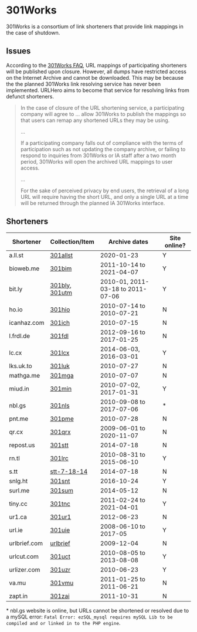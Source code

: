 # 301Works

301Works is a consortium of link shorteners that provide link mappings
in the case of shutdown.

## Issues

According to the [301Works FAQ](https://archive.org/details/301works-faq),
URL mappings of participating shorteners will be published upon closure.
However, all dumps have restricted access on the Internet Archive and
cannot be downloaded. This may be because the the planned 301Works link
resolving service has never been implemented. URLHero aims to become
that service for resolving links from defunct shorteners.

> In the case of closure of the URL shortening service, a participating
> company will agree to ... allow 301Works to publish the mappings so
> that users can remap any shortened URLs they may be using.
>
> ...
>
> If a participating company falls out of compliance with the terms of
> participation such as not updating the company archive, or failing to
> respond to inquiries from 301Works or IA staff after a two month
> period, 301Works will open the archived URL mappings to user access.
>
> ...
>
> For the sake of perceived privacy by end users, the retrieval of a
> long URL will require having the short URL, and only a single URL at a
> time will be returned through the planned IA 301Works interface.

## Shorteners

| Shortener    | Collection/Item          | Archive dates            | Site online? |
| ------------ | ------------------------ | ------------------------ | ------------ |
| a.ll.st      | [301allst]               | 2020-01-23               | Y |
| bioweb.me    | [301bim]                 | 2011-10-14 to 2021-04-07 | Y |
| bit.ly    | [301bly], [301utm] | 2010-01, 2011-03-18 to 2011-07-06 | Y |
| ho.io        | [301hio]                 | 2010-07-14 to 2010-07-21 | N |
| icanhaz.com  | [301ich]                 | 2010-07-15               | N |
| l.frdl.de    | [301fdl]                 | 2012-09-16 to 2017-01-25 | N |
| lc.cx        | [301lcx]                 | 2014-06-03, 2016-03-01   | Y |
| lks.uk.to    | [301luk]                 | 2010-07-27               | N |
| mathga.me    | [301mga]                 | 2010-07-07               | N |
| miud.in      | [301min]                 | 2010-07-02, 2017-01-31   | Y |
| nbl.gs       | [301nls]                 | 2010-09-08 to 2017-07-06 | * |
| pnt.me       | [301pme]                 | 2010-07-28               | N |
| qr.cx        | [301qrx]                 | 2009-06-01 to 2020-11-07 | N |
| repost.us    | [301stt]                 | 2014-07-18               | N |
| rn.tl        | [301lrc]                 | 2010-08-31 to 2015-06-10 | Y |
| s.tt         | [stt-7-18-14]            | 2014-07-18               | N |
| snlg.ht      | [301snt]                 | 2016-10-24               | Y |
| surl.me      | [301sum]                 | 2014-05-12               | N |
| tiny.cc      | [301tnc]                 | 2011-02-24 to 2021-04-01 | Y |
| ur1.ca       | [301ur1]                 | 2012-06-23               | N |
| url.ie       | [301uie]                 | 2008-06-10 to 2017-05    | Y |
| urlbrief.com | [urlbrief]               | 2009-12-04               | N |
| urlcut.com   | [301uct]                 | 2010-08-05 to 2013-08-08 | Y |
| urlizer.com  | [301uzr]                 | 2010-06-23               | Y |
| va.mu        | [301vmu]                 | 2011-01-25 to 2011-06-21 | N |
| zapt.in      | [301zai]                 | 2011-10-31               | N |

\* nbl.gs website is online, but URLs cannot be shortened or resolved
due to a mySQL error: `Fatal Error: ezSQL_mysql requires mySQL Lib to be
compiled and or linked in to the PHP engine`.

[301allst]: https://archive.org/details/301allst
[301bim]: https://archive.org/details/301bim
[301bly]: https://archive.org/details/301bly
[301fdl]: https://archive.org/details/301fdl
[301hio]: https://archive.org/details/301hio
[301ich]: https://archive.org/details/301ich
[301lcx]: https://archive.org/details/301lcx
[301lrc]: https://archive.org/details/301lrc
[301luk]: https://archive.org/details/301luk
[301mga]: https://archive.org/details/301mga
[301min]: https://archive.org/details/301min
[301nls]: https://archive.org/details/301nls
[301pme]: https://archive.org/details/301pme
[301qrx]: https://archive.org/details/301qrx
[301snt]: https://archive.org/details/301snt
[301stt]: https://archive.org/details/301stt
[301sum]: https://archive.org/details/301sum
[301tnc]: https://archive.org/details/301tnc
[301uct]: https://archive.org/details/301uct
[301uie]: https://archive.org/details/301uie
[301ur1]: https://archive.org/details/301ur1
[301utm]: https://archive.org/details/301utm
[301uzr]: https://archive.org/details/301uzr
[301vmu]: https://archive.org/details/301vmu
[301zai]: https://archive.org/details/301zai
[stt-7-18-14]: https://archive.org/details/stt-7-18-14
[urlbrief]: https://archive.org/details/urlbrief
